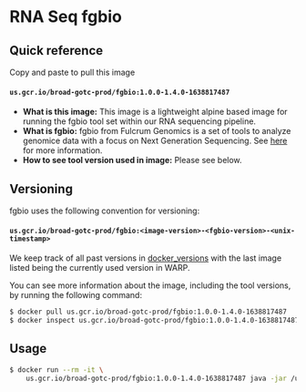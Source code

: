 # RNA Seq fgbio

## Quick reference

Copy and paste to pull this image

#### `us.gcr.io/broad-gotc-prod/fgbio:1.0.0-1.4.0-1638817487`

- __What is this image:__ This image is a lightweight alpine based image for running the fgbio tool set within our RNA sequencing pipeline.
- __What is fgbio:__ fgbio from Fulcrum Genomics is a set of tools to analyze genomice data with a focus on Next Generation Sequencing. See [here](https://github.com/fulcrumgenomics/fgbio) for more information.
- __How to see tool version used in image:__ Please see below.

## Versioning

fgbio uses the following convention for versioning:

#### `us.gcr.io/broad-gotc-prod/fgbio:<image-version>-<fgbio-version>-<unix-timestamp>` 

We keep track of all past versions in [docker_versions](docker_versions.tsv) with the last image listed being the currently used version in WARP.

You can see more information about the image, including the tool versions, by running the following command:

```bash
$ docker pull us.gcr.io/broad-gotc-prod/fgbio:1.0.0-1.4.0-1638817487
$ docker inspect us.gcr.io/broad-gotc-prod/fgbio:1.0.0-1.4.0-1638817487
```

## Usage


```bash
$ docker run --rm -it \
    us.gcr.io/broad-gotc-prod/fgbio:1.0.0-1.4.0-1638817487 java -jar /usr/gitc/fgbio.jar
```